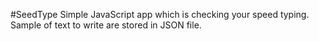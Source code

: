 #SeedType 
Simple JavaScript app which is checking your speed typing. Sample of text to write are stored in JSON file.